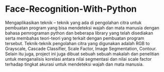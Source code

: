 # Face-Recognition-With-Python
Mengaplikasikan teknik – teknik yang ada di pengolahan citra untuk pembuatan program yang bisa mendeteksi wajah dan mata manusia dengan bahasa pemrograman python dan beberapa library yang telah disediakan serta membahas teori-teori yang terkait dengan pembuatan program tersebut. Teknik-teknik pengolahan citra yang digunakan adalah RGB to Grayscale, Cascade Classifier, Scale Factor, Image Segmentation, Contour. Selain itu juga, project ini juga dibuat sebuah sebuah makalah dan penelitian untuk menganalisis korelasi antara nilai segmentasi dan nilai scale factor terhadap tingkat akurasi untuk mendeteksi wajah dan mata manusia.
